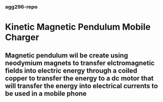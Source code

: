 ### agg296-repo
# Kinetic Magnetic Pendulum Mobile Charger
## Magnetic pendulum wil be create using neodymium magnets to transfer elctromagnetic fields into electric energy through a coiled copper to transfer the energy to a dc motor that will transfer the energy into electrical currents to be used in a mobile phone
